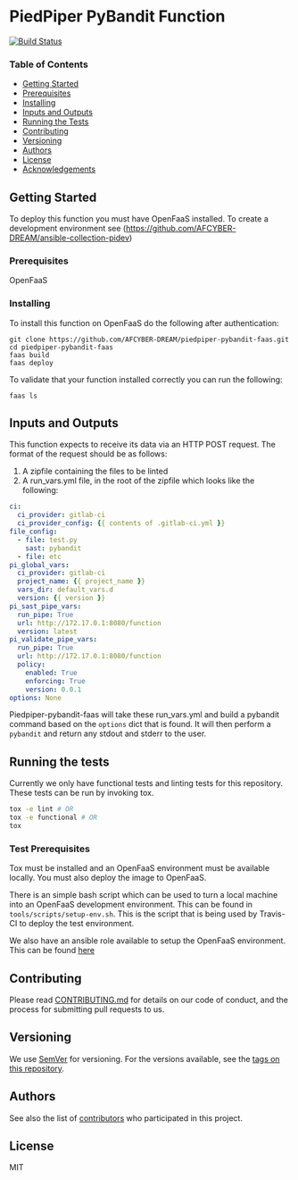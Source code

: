 # PiedPiper PyBandit Function
[![Build Status](https://travis-ci.org/AFCYBER-DREAM/piedpiper-pybandit-faas.svg?branch=master)](https://travis-ci.org/AFCYBER-DREAM/piedpiper-pybandit-faas)

### Table of Contents

* [Getting Started](#getting-started)
* [Prerequisites](#prerequisites)
* [Installing](#installing)
* [Inputs and Outputs](#inputs-and-outputs)
* [Running the Tests](#running-the-tests)
* [Contributing](#contributing)
* [Versioning](#versioning)
* [Authors](#authors)
* [License](#license)
* [Acknowledgements](#acknowledgments)


## Getting Started

To deploy this function you must have OpenFaaS installed. To create a development environment see (https://github.com/AFCYBER-DREAM/ansible-collection-pidev)

### Prerequisites

OpenFaaS

### Installing

To install this function on OpenFaaS do the following after authentication:

```
git clone https://github.com/AFCYBER-DREAM/piedpiper-pybandit-faas.git
cd piedpiper-pybandit-faas
faas build
faas deploy
```

To validate that your function installed correctly you can run the following:

```
faas ls
```

## Inputs and Outputs

This function expects to receive its data via an HTTP POST request. The format of the request should be as follows:

1. A zipfile containing the files to be linted
2. A run_vars.yml file, in the root of the zipfile which looks like the following:

```yaml
ci:
  ci_provider: gitlab-ci
  ci_provider_config: {{ contents of .gitlab-ci.yml }}
file_config:
  - file: test.py
    sast: pybandit
  - file: etc
pi_global_vars:
  ci_provider: gitlab-ci
  project_name: {{ project_name }}
  vars_dir: default_vars.d
  version: {{ version }}
pi_sast_pipe_vars:
  run_pipe: True
  url: http://172.17.0.1:8080/function
  version: latest
pi_validate_pipe_vars:
  run_pipe: True
  url: http://172.17.0.1:8080/function
  policy:
    enabled: True
    enforcing: True
    version: 0.0.1
options: None
```

Piedpiper-pybandit-faas will take these run_vars.yml and build
a pybandit command based on the `options` dict that is found. It will
then perform a `pybandit` and return any stdout and stderr to the user.

## Running the tests

Currently we only have functional tests and linting tests for this
repository. These tests can be run by invoking tox.

```bash
tox -e lint # OR
tox -e functional # OR
tox
```

### Test Prerequisites

Tox must be installed and an OpenFaaS environment must be available locally.
You must also deploy the image to OpenFaaS.

There is an simple bash script which can be used to turn a local machine into
an OpenFaaS development environment. This can be found in `tools/scripts/setup-env.sh`.
This is the script that is being used by Travis-CI to deploy the test environment.

We also have an ansible role available to setup the OpenFaaS environment. This
can be found [here](https://github.com/AFCYBER-DREAM/ansible-collection-pidev)

## Contributing

Please read [CONTRIBUTING.md](https://github.com/AFCYBER-DREAM/piedpiper-picli) for details on our code of conduct, and the process for submitting pull requests to us.

## Versioning

We use [SemVer](http://semver.org/) for versioning. For the versions available, see the [tags on this repository](https://github.com/piedpiper-pybandit-faas/tags).

## Authors

See also the list of [contributors](https://github.com/AFCYBER-DREAM/piedpiper-pybandit-faas/contributors) who participated in this project.

## License

MIT
